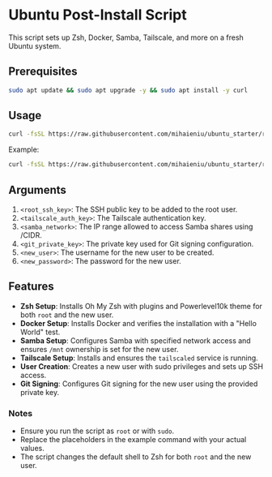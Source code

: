 # Ubuntu Post-Install Script

This script sets up Zsh, Docker, Samba, Tailscale, and more on a fresh Ubuntu system.

## Prerequisites

```bash
sudo apt update && sudo apt upgrade -y && sudo apt install -y curl
```

## Usage

```bash
curl -fsSL https://raw.githubusercontent.com/mihaieniu/ubuntu_starter/refs/heads/main/ubuntu_starter.sh | bash -s -- "<root_ssh_key>" "<tailscale_auth_key>" "<samba_network>" "<git_private_key>" "<new_user>" "<new_password>"
```

Example:

```bash
curl -fsSL https://raw.githubusercontent.com/mihaieniu/ubuntu_starter/refs/heads/main/ubuntu_starter.sh | bash -s -- "ssh-ed25519 key" "tskey-auth-key" "192.168.100.0/24" "PRIVATE_KEY_CONTENT" "user" "passwd"
```

## Arguments

1. `<root_ssh_key>`: The SSH public key to be added to the root user.
2. `<tailscale_auth_key>`: The Tailscale authentication key.
3. `<samba_network>`: The IP range allowed to access Samba shares using /CIDR.
4. `<git_private_key>`: The private key used for Git signing configuration.
5. `<new_user>`: The username for the new user to be created.
6. `<new_password>`: The password for the new user.

## Features

- **Zsh Setup**: Installs Oh My Zsh with plugins and Powerlevel10k theme for both `root` and the new user.
- **Docker Setup**: Installs Docker and verifies the installation with a "Hello World" test.
- **Samba Setup**: Configures Samba with specified network access and ensures `/mnt` ownership is set for the new user.
- **Tailscale Setup**: Installs and ensures the `tailscaled` service is running.
- **User Creation**: Creates a new user with sudo privileges and sets up SSH access.
- **Git Signing**: Configures Git signing for the new user using the provided private key.

### Notes

- Ensure you run the script as `root` or with `sudo`.
- Replace the placeholders in the example command with your actual values.
- The script changes the default shell to Zsh for both `root` and the new user.

